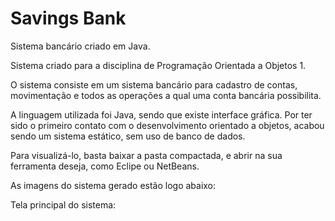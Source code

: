 # Savings Bank
 Sistema bancário criado em Java.

 Sistema criado para a disciplina de Programação Orientada a Objetos 1.

O sistema consiste em um sistema bancário para cadastro de contas, movimentação e todos as operações a qual uma conta bancária possibilita.

A linguagem utilizada foi Java, sendo que existe interface gráfica. Por ter sido o primeiro contato com o desenvolvimento orientado a objetos, acabou sendo um sistema estático, sem uso de banco de dados.

Para visualizá-lo, basta baixar a pasta compactada, e abrir na sua ferramenta deseja, como Eclipe ou NetBeans.

As imagens do sistema gerado estão logo abaixo:

Tela principal do sistema:
